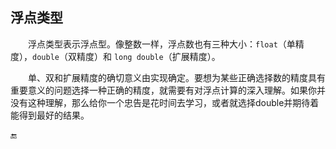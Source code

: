 ## 浮点类型

  浮点类型表示浮点型。像整数一样，浮点数也有三种大小：`float`（单精度），`double`（双精度）和 `long double`（扩展精度）。

  单、双和扩展精度的确切意义由实现确定。要想为某些正确选择数的精度具有重要意义的问题选择一种正确的精度，就需要有对浮点计算的深入理解。如果你并没有这种理解，那么给你一个忠告是花时间去学习，或者就选择double并期待着能得到最好的结果。

🔚

